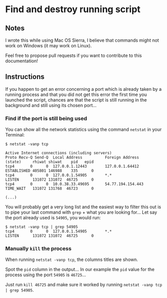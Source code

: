 # Find and destroy running script

## Notes

I wrote this while using Mac OS Sierra, I believe that commands might not work on Windows (it may work on Linux).

Feel free to propose pull requests if you want to contribute to this documentation!

## Instructions

If you happen to get an error concerning a port which is already taken by a running process and that you did not get this error the first time you launched the script, chances are that the script is still running in the background and still using its chosen port...

### Find if the port is still being used

You can show all the network statistics using the command `netstat` in your Terminal:

```
$ netstat -vanp tcp

Active Internet connections (including servers)
Proto Recv-Q Send-Q  Local Address          Foreign Address        (state)     rhiwat shiwat    pid   epid
tcp4       0      0  127.0.0.1.12443        127.0.0.1.64412        ESTABLISHED 405801 146988    335      0
tcp4       0      0  127.0.0.1.54905        *.*                    LISTEN      131072 131072  46725      0
tcp4       0      0  10.0.38.33.49695       54.77.194.154.443      TIME_WAIT   131072 131768  46723      0

(...)
```

You will probably get a very long list and the easiest way to filter this out is to pipe your last command with `grep` + what you are looking for...
Let say the port already used is `54905`, you would run:

```
$ netstat -vanp tcp | grep 54905
tcp4       0      0  127.0.0.1.54905        *.*                    LISTEN      131072 131072  46725      0
```

### Manually `kill` the process

When running `netstat -vanp tcp`, the columns titles are shown.

Spot the `pid` column in the output... In our example the `pid` value for the process using the port `54905` is `46725`...

Just run `kill 46725` and make sure it worked by running `netstat -vanp tcp | grep 54905`.
